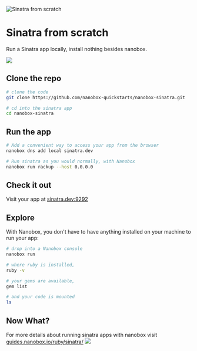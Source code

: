 ![Sinatra from scratch](https://guides.nanobox.io/assets/quickstart-icons/sinatra.png)


# Sinatra from scratch

Run a Sinatra app locally, install nothing besides nanobox. 

<a href="https://nanobox.io/download"><img src="https://guides.nanobox.io/assets/quickstart-icons/download.png" /></a>

## Clone the repo

```bash
# clone the code
git clone https://github.com/nanobox-quickstarts/nanobox-sinatra.git

# cd into the sinatra app
cd nanobox-sinatra
```

## Run the app

```bash
# Add a convenient way to access your app from the browser
nanobox dns add local sinatra.dev

# Run sinatra as you would normally, with Nanobox
nanobox run rackup --host 0.0.0.0
```

## Check it out

Visit your app at <a href="http://sinatra.dev:9292" target="\_blank">sinatra.dev:9292</a>

## Explore
With Nanobox, you don't have to have anything installed on your machine to run your app:

```bash
# drop into a Nanobox console
nanobox run

# where ruby is installed,
ruby -v

# your gems are available,
gem list

# and your code is mounted
ls
```

## Now What?
For more details about running sinatra apps with nanobox visit [guides.nanobox.io/ruby/sinatra/](https://guides.nanobox.io/ruby/sinatra/)
<a href="https://nanobox.io"><img src="https://guides.nanobox.io/assets/quickstart-icons/footer.png" /></a>
